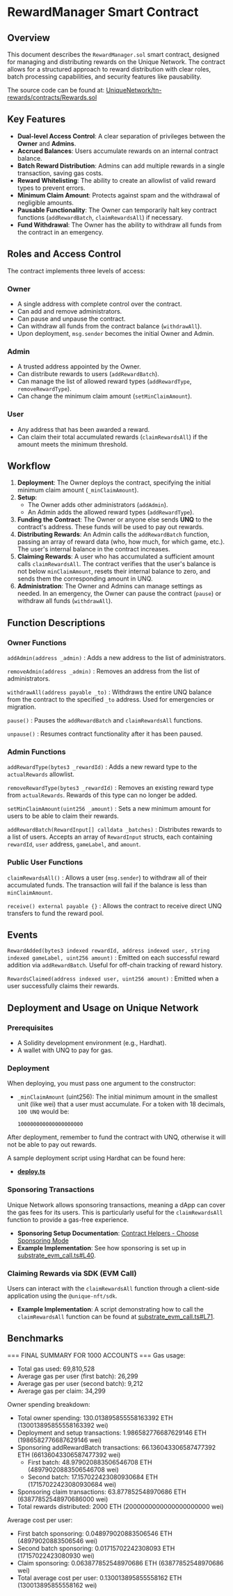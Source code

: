 # RewardManager Smart Contract

## Overview

This document describes the `RewardManager.sol` smart contract, designed for managing and distributing rewards on the Unique Network. The contract allows for a structured approach to reward distribution with clear roles, batch processing capabilities, and security features like pausability.

The source code can be found at: [UniqueNetwork/tn-rewards/contracts/Rewards.sol](https://github.com/UniqueNetwork/tn-rewards/blob/master/contracts/Rewards.sol)

## Key Features

*   **Dual-level Access Control**: A clear separation of privileges between the **Owner** and **Admins**.
*   **Accrued Balances**: Users accumulate rewards on an internal contract balance.
*   **Batch Reward Distribution**: Admins can add multiple rewards in a single transaction, saving gas costs.
*   **Reward Whitelisting**: The ability to create an allowlist of valid reward types to prevent errors.
*   **Minimum Claim Amount**: Protects against spam and the withdrawal of negligible amounts.
*   **Pausable Functionality**: The Owner can temporarily halt key contract functions (`addRewardBatch`, `claimRewardsAll`) if necessary.
*   **Fund Withdrawal**: The Owner has the ability to withdraw all funds from the contract in an emergency.

## Roles and Access Control

The contract implements three levels of access:

### Owner
*   A single address with complete control over the contract.
*   Can add and remove administrators.
*   Can pause and unpause the contract.
*   Can withdraw all funds from the contract balance (`withdrawAll`).
*   Upon deployment, `msg.sender` becomes the initial Owner and Admin.

### Admin
*   A trusted address appointed by the Owner.
*   Can distribute rewards to users (`addRewardBatch`).
*   Can manage the list of allowed reward types (`addRewardType`, `removeRewardType`).
*   Can change the minimum claim amount (`setMinClaimAmount`).

### User
*   Any address that has been awarded a reward.
*   Can claim their total accumulated rewards (`claimRewardsAll`) if the amount meets the minimum threshold.

## Workflow

1.  **Deployment**: The Owner deploys the contract, specifying the initial minimum claim amount (`_minClaimAmount`).
2.  **Setup**:
    *   The Owner adds other administrators (`addAdmin`).
    *   An Admin adds the allowed reward types (`addRewardType`).
3.  **Funding the Contract**: The Owner or anyone else sends **UNQ** to the contract's address. These funds will be used to pay out rewards.
4.  **Distributing Rewards**: An Admin calls the `addRewardBatch` function, passing an array of reward data (who, how much, for which game, etc.). The user's internal balance in the contract increases.
5.  **Claiming Rewards**: A user who has accumulated a sufficient amount calls `claimRewardsAll`. The contract verifies that the user's balance is not below `minClaimAmount`, resets their internal balance to zero, and sends them the corresponding amount in UNQ.
6.  **Administration**: The Owner and Admins can manage settings as needed. In an emergency, the Owner can pause the contract (`pause`) or withdraw all funds (`withdrawAll`).

## Function Descriptions

### Owner Functions

`addAdmin(address _admin)`
: Adds a new address to the list of administrators.

`removeAdmin(address _admin)`
: Removes an address from the list of administrators.

`withdrawAll(address payable _to)`
: Withdraws the entire UNQ balance from the contract to the specified `_to` address. Used for emergencies or migration.

`pause()`
: Pauses the `addRewardBatch` and `claimRewardsAll` functions.

`unpause()`
: Resumes contract functionality after it has been paused.

### Admin Functions

`addRewardType(bytes3 _rewardId)`
: Adds a new reward type to the `actualRewards` allowlist.

`removeRewardType(bytes3 _rewardId)`
: Removes an existing reward type from `actualRewards`. Rewards of this type can no longer be added.

`setMinClaimAmount(uint256 _amount)`
: Sets a new minimum amount for users to be able to claim their rewards.

`addRewardBatch(RewardInput[] calldata _batches)`
: Distributes rewards to a list of users. Accepts an array of `RewardInput` structs, each containing `rewardId`, `user` address, `gameLabel`, and `amount`.

### Public User Functions

`claimRewardsAll()`
: Allows a user (`msg.sender`) to withdraw all of their accumulated funds. The transaction will fail if the balance is less than `minClaimAmount`.

`receive() external payable {}`
: Allows the contract to receive direct UNQ transfers to fund the reward pool.

## Events

`RewardAdded(bytes3 indexed rewardId, address indexed user, string indexed gameLabel, uint256 amount)`
: Emitted on each successful reward addition via `addRewardBatch`. Useful for off-chain tracking of reward history.

`RewardsClaimed(address indexed user, uint256 amount)`
: Emitted when a user successfully claims their rewards.

## Deployment and Usage on Unique Network

### Prerequisites
*   A Solidity development environment (e.g., Hardhat).
*   A wallet with UNQ to pay for gas.

### Deployment

When deploying, you must pass one argument to the constructor:
*   `_minClaimAmount` (uint256): The initial minimum amount in the smallest unit (like wei) that a user must accumulate. For a token with 18 decimals, `100 UNQ` would be:
    ```
    100000000000000000000
    ```

After deployment, remember to fund the contract with UNQ, otherwise it will not be able to pay out rewards.

A sample deployment script using Hardhat can be found here:
*   [**deploy.ts**](https://github.com/UniqueNetwork/tn-rewards/blob/master/scripts/deploy.ts)

### Sponsoring Transactions

Unique Network allows sponsoring transactions, meaning a dApp can cover the gas fees for its users. This is particularly useful for the `claimRewardsAll` function to provide a gas-free experience.

*   **Sponsoring Setup Documentation**: [Contract Helpers - Choose Sponsoring Mode](https://docs.unique.network/build/evm/smart-contracts/contract-helpers.html#choose-sponsoring-mode)
*   **Example Implementation**: See how sponsoring is set up in [substrate_evm_call.ts#L40](https://github.com/UniqueNetwork/tn-rewards/blob/master/scripts/substrate_evm_call.ts#L40).

### Claiming Rewards via SDK (EVM Call)

Users can interact with the `claimRewardsAll` function through a client-side application using the `@unique-nft/sdk`.

*   **Example Implementation**: A script demonstrating how to call the `claimRewardsAll` function can be found at [substrate_evm_call.ts#L71](https://github.com/UniqueNetwork/tn-rewards/blob/master/scripts/substrate_evm_call.ts#L71).

## Benchmarks

=== FINAL SUMMARY FOR 1000 ACCOUNTS ===
Gas usage:
- Total gas used: 69,810,528
- Average gas per user (first batch): 26,299
- Average gas per user (second batch): 9,212
- Average gas per claim: 34,299

Owner spending breakdown:
- Total owner spending: 130.013895855558163392 ETH (130013895855558163392 wei)
- Deployment and setup transactions: 1.986582776687629146 ETH (1986582776687629146 wei)
- Sponsoring addRewardBatch transactions: 66.136043306587477392 ETH (66136043306587477392 wei)
  * First batch: 48.979020883506546708 ETH (48979020883506546708 wei)
  * Second batch: 17.157022423080930684 ETH (17157022423080930684 wei)
- Sponsoring claim transactions: 63.877852548970686 ETH (63877852548970686000 wei)
- Total rewards distributed: 2000 ETH (2000000000000000000000 wei)

Average cost per user:
- First batch sponsoring: 0.048979020883506546 ETH (48979020883506546 wei)
- Second batch sponsoring: 0.01715702242308093 ETH (17157022423080930 wei)
- Claim sponsoring: 0.063877852548970686 ETH (63877852548970686 wei)
- Total average cost per user: 0.130013895855558162 ETH (130013895855558162 wei)